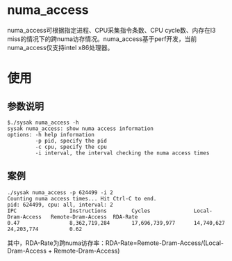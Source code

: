 # numa_access
numa_access可根据指定进程、CPU采集指令条数、CPU cycle数、内存在l3 miss的情况下的跨numa访存情况。numa_access基于perf开发，当前numa_access仅支持intel x86处理器。

# 使用
## 参数说明
```
$./sysak numa_access -h
sysak numa_access: show numa access information
options: -h help information
         -p pid, specify the pid
         -c cpu, specify the cpu
         -i interval, the interval checking the numa access times
```

## 案例
```
./sysak numa_access -p 624499 -i 2
Counting numa access times... Hit Ctrl-C to end.
pid: 624499, cpu: all, interval: 2
IPC                 Instructions        Cycles              Local-Dram-Access   Remote-Dram-Access  RDA-Rate
0.47                8,362,719,284       17,696,739,977      14,740,627          24,203,774          0.62
```
其中，RDA-Rate为跨numa访存率：RDA-Rate=Remote-Dram-Access/(Local-Dram-Access + Remote-Dram-Access)
